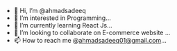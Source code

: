 - 👋 Hi, I’m @ahmadsadeeq
- 👀 I’m interested in Programming...
- 🌱 I’m currently learning React Js...
- 💞️ I’m looking to collaborate on E-commerce website ...
- 📫 How to reach me @ahmadsadeeq01@gmail.com...

<!---
ahmadsadeeq/ahmadsadeeq is a ✨ special ✨ repository because its `README.md` (this file) appears on your GitHub profile.
You can click the Preview link to take a look at your changes.
--->
